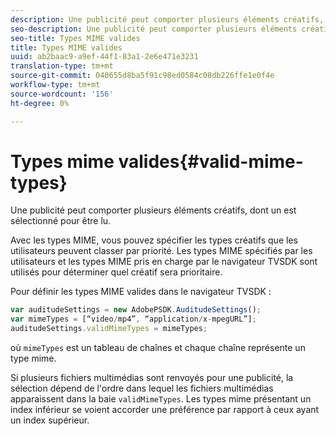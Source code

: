 ```yaml
---
description: Une publicité peut comporter plusieurs éléments créatifs, dont un est sélectionné pour être lu.
seo-description: Une publicité peut comporter plusieurs éléments créatifs, dont un est sélectionné pour être lu.
seo-title: Types MIME valides
title: Types MIME valides
uuid: ab2baac9-a9ef-44f1-83a1-2e6e471e3231
translation-type: tm+mt
source-git-commit: 040655d8ba5f91c98ed0584c08db226ffe1e0f4e
workflow-type: tm+mt
source-wordcount: '156'
ht-degree: 0%

---
```



# Types mime valides{#valid-mime-types}

Une publicité peut comporter plusieurs éléments créatifs, dont un est sélectionné pour être lu.

Avec les types MIME, vous pouvez spécifier les types créatifs que les utilisateurs peuvent classer par priorité. Les types MIME spécifiés par les utilisateurs et les types MIME pris en charge par le navigateur TVSDK sont utilisés pour déterminer quel créatif sera prioritaire.

Pour définir les types MIME valides dans le navigateur TVSDK :

```js
var auditudeSettings = new AdobePSDK.AuditudeSettings(); 
var mimeTypes = [“video/mp4”, “application/x-mpegURL”]; 
auditudeSettings.validMimeTypes = mimeTypes; 
```

où `mimeTypes` est un tableau de chaînes et chaque chaîne représente un type mime.

Si plusieurs fichiers multimédias sont renvoyés pour une publicité, la sélection dépend de l&#39;ordre dans lequel les fichiers multimédias apparaissent dans la baie `validMimeTypes`. Les types mime présentant un index inférieur se voient accorder une préférence par rapport à ceux ayant un index supérieur.
